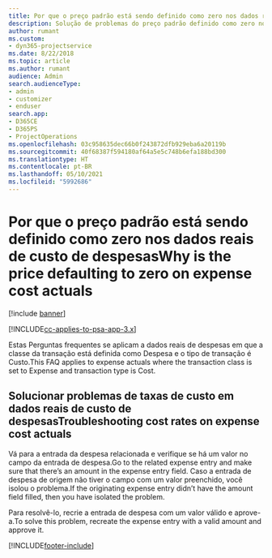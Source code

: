 ```yaml
---
title: Por que o preço padrão está sendo definido como zero nos dados reais de custo de despesas?
description: Solução de problemas do preço padrão definido como zero nos dados reais de custo de despesas.
author: rumant
ms.custom:
- dyn365-projectservice
ms.date: 8/22/2018
ms.topic: article
ms.author: rumant
audience: Admin
search.audienceType:
- admin
- customizer
- enduser
search.app:
- D365CE
- D365PS
- ProjectOperations
ms.openlocfilehash: 03c958635dec66b0f243872dfb929eba6a20119b
ms.sourcegitcommit: 40f68387f594180af64a5e5c748b6efa188bd300
ms.translationtype: HT
ms.contentlocale: pt-BR
ms.lasthandoff: 05/10/2021
ms.locfileid: "5992686"
---
```

# <a name="why-is-the-price-defaulting-to-zero-on-expense-cost-actuals"></a><span data-ttu-id="9ed66-103">Por que o preço padrão está sendo definido como zero nos dados reais de custo de despesas</span><span class="sxs-lookup"><span data-stu-id="9ed66-103">Why is the price defaulting to zero on expense cost actuals</span></span>

[!include [banner](../includes/psa-now-project-operations.md)]

[!INCLUDE[cc-applies-to-psa-app-3.x](../includes/cc-applies-to-psa-app-3x.md)]

<span data-ttu-id="9ed66-104">Estas Perguntas frequentes se aplicam a dados reais de despesas em que a classe da transação está definida como Despesa e o tipo de transação é Custo.</span><span class="sxs-lookup"><span data-stu-id="9ed66-104">This FAQ applies to expense actuals where the transaction class is set to Expense and transaction type is Cost.</span></span>

## <a name="troubleshooting-cost-rates-on-expense-cost-actuals"></a><span data-ttu-id="9ed66-105">Solucionar problemas de taxas de custo em dados reais de custo de despesas</span><span class="sxs-lookup"><span data-stu-id="9ed66-105">Troubleshooting cost rates on expense cost actuals</span></span>

<span data-ttu-id="9ed66-106">Vá para a entrada da despesa relacionada e verifique se há um valor no campo da entrada de despesa.</span><span class="sxs-lookup"><span data-stu-id="9ed66-106">Go to the related expense entry and make sure that there’s an amount in the expense entry field.</span></span> <span data-ttu-id="9ed66-107">Caso a entrada de despesa de origem não tiver o campo com um valor preenchido, você isolou o problema.</span><span class="sxs-lookup"><span data-stu-id="9ed66-107">If the originating expense entry didn’t have the amount field filled, then you have isolated the problem.</span></span>
 
<span data-ttu-id="9ed66-108">Para resolvê-lo, recrie a entrada de despesa com um valor válido e aprove-a.</span><span class="sxs-lookup"><span data-stu-id="9ed66-108">To solve this problem, recreate the expense entry with a valid amount and approve it.</span></span>


[!INCLUDE[footer-include](../includes/footer-banner.md)]